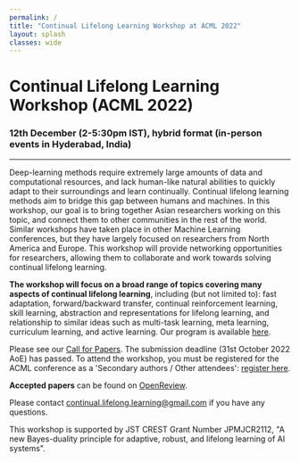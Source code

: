 ```yaml
---
permalink: /
title: "Continual Lifelong Learning Workshop at ACML 2022"
layout: splash
classes: wide
---
```


# Continual Lifelong Learning Workshop (ACML 2022)
### 12th December (2-5:30pm IST), hybrid format (in-person events in Hyderabad, India)
--------------------------------------

Deep-learning methods require extremely large amounts of data and computational resources, and lack human-like natural abilities to quickly adapt to their surroundings and learn continually. Continual lifelong learning methods aim to bridge this gap between humans and machines. In this workshop, our goal is to bring together Asian researchers working on this topic, and connect them to other communities in the rest of the world. Similar workshops have taken place in other Machine Learning conferences, but they have largely focused on researchers from North America and Europe. This workshop will provide networking opportunities for researchers, allowing them to collaborate and work towards solving continual lifelong learning.

**The workshop will focus on a broad range of topics covering many aspects of continual lifelong learning**, including (but not limited to): fast adaptation, forward/backward transfer, continual reinforcement learning, skill learning, abstraction and representations for lifelong learning, and relationship to similar ideas such as multi-task learning, meta learning, curriculum learning, and active learning. Our program is available [here](/program/).

Please see our [Call for Papers](/cfp/). The submission deadline (31st October 2022 AoE) has passed. To attend the workshop, you must be registered for the ACML conference as a 'Secondary authors / Other attendees': [register here](https://www.acml-conf.org/2022/registration.html). 

**Accepted papers** can be found on [OpenReview](https://openreview.net/group?id=ACML.org/2022/Workshop/CLL#accept). 

Please contact [continual.lifelong.learning@gmail.com](mailto:continual.lifelong.learning@gmail.com) if you have any questions. 

This workshop is supported by JST CREST Grant Number JPMJCR2112, "A new Bayes-duality principle for adaptive, robust, and lifelong learning of AI systems".
